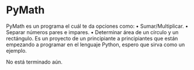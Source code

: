 # PyMath
PyMath es un programa el cuál te da opciones como: 
  • Sumar/Multiplicar. 
  • Separar números pares e impares. 
  • Determinar área de un círculo y un rectángulo. 
Es un proyecto de un principiante a principiantes que están empezando a programar en el lenguaje Python, espero que sirva como un ejemplo.

No está terminado aún.
